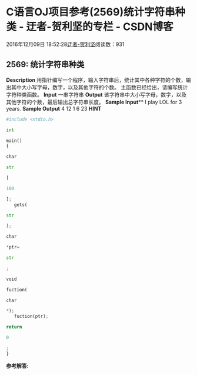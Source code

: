 
# C语言OJ项目参考(2569)统计字符串种类 - 迂者-贺利坚的专栏 - CSDN博客

2016年12月09日 18:52:28[迂者-贺利坚](https://me.csdn.net/sxhelijian)阅读数：931



## 2569: 统计字符串种类
**Description**
用指针编写一个程序，输入字符串后，统计其中各种字符的个数，输出其中大小写字母，数字，以及其他字符的个数。
主函数已经给出，请编写统计字符种类函数。
**Input**
一串字符串
**Output**
该字符串中大小写字母，数字，以及其他字符的个数，最后输出总字符串长度。
**Sample Input****
I play LOL for 3 years.
**Sample Output**
4
12
1
6
23
**HINT**
```python
#include <stdio.h>
```
```python
int
```
```python
main()
{
```
```python
char
```
```python
str
```
```python
[
```
```python
100
```
```python
];
   gets(
```
```python
str
```
```python
);
```
```python
char
```
```python
*ptr=
```
```python
str
```
```python
;
```
```python
void
```
```python
fuction(
```
```python
char
```
```python
*);
   fuction(ptr);
```
```python
return
```
```python
0
```
```python
;
}
```
**参考解答:**


